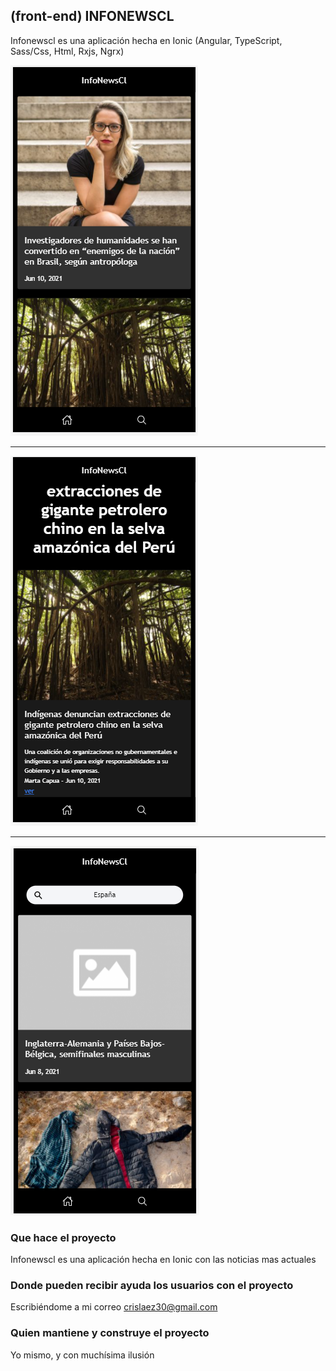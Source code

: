 ## (front-end) INFONEWSCL

Infonewscl es una aplicación hecha en Ionic (Angular, TypeScript, Sass/Css, Html, Rxjs, Ngrx)

<img src="https://github.com/crislaez/InfoNewsCl/blob/master/src/assets/images/foto_proyecto_1.PNG" />
<hr>
<img src="https://github.com/crislaez/InfoNewsCl/blob/master/src/assets/images/foto_proyecto_2.PNG" />
<hr>
<img src="https://github.com/crislaez/InfoNewsCl/blob/master/src/assets/images/foto_proyecto_3.PNG" />

### Que hace el proyecto

Infonewscl es una aplicación hecha en Ionic con las noticias mas actuales
 
### Donde pueden recibir ayuda los usuarios con el proyecto
 
Escribiéndome a mi correo crislaez30@gmail.com

### Quien mantiene y construye el proyecto

Yo mismo, y con muchísima ilusión
